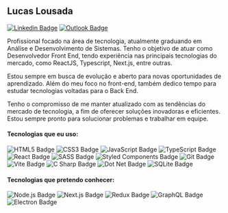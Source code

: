 ## Lucas Lousada

[![Linkedin Badge](https://img.shields.io/badge/-Lucas_Lousada-0077B5?style=flat-square&logo=Linkedin&logoColor=white&link=https://www.linkedin.com/in/lucaslousada/)](https://www.linkedin.com/in/lucaslousada/) 
[![Outlook Badge](https://img.shields.io/badge/-lucas__lousada@outlook.com-0078D4?style=flat-square&logo=microsoft-outlook&logoColor=white&link=mailto:lucas_lousada@outlook.com)](mailto:lucas_lousada@outlook.com)

Profissional focado na área de tecnologia, atualmente graduando em Análise e Desenvolvimento de Sistemas. Tenho o objetivo de atuar como Desenvolvedor Front End, tendo experiência nas principais tecnologias do mercado, como ReactJS, Typescript, Next.js, entre outras.

Estou sempre em busca de evolução e aberto para novas oportunidades de aprendizado. Além do meu foco no front-end, também dedico tempo para estudar tecnologias voltadas para o Back End.

Tenho o compromisso de me manter atualizado com as tendências do mercado de tecnologia, a fim de oferecer soluções inovadoras e eficientes. Estou sempre pronto para solucionar problemas e trabalhar em equipe.

#### Tecnologias que eu uso:

![HTML5 Badge](https://img.shields.io/badge/-HTML5-20232A?style=flat-square&logo=html5&logoColor=E34F26)
![CSS3 Badge](https://img.shields.io/badge/-CSS3-20232A?style=flat-square&logo=css3&logoColor=1572B6)
![JavaScript Badge](https://img.shields.io/badge/-JavaScript-20232A?style=flat-square&logo=javascript&logoColor=F7DF1E)
![TypeScript Badge](https://img.shields.io/badge/-TypeScript-20232A?style=flat-square&logo=typescript&logoColor=007ACC)
![React Badge](https://img.shields.io/badge/-ReactJS-20232A?style=flat-square&logo=react&logoColor=61DAFB)
![SASS Badge](https://img.shields.io/badge/-Sass-20232A?style=flat-square&logo=sass&logoColor=CC6699)
![Styled Components Badge](https://img.shields.io/badge/-Styled_Components-20232A?style=flat-square&logo=styled-components&logoColor=DB7093)
![Git Badge](https://img.shields.io/badge/-Git-20232A?style=flat-square&logo=git&logoColor=E44C30)
![Vite Badge](https://img.shields.io/badge/Vite-20232A?style=flat-square&logo=vite&logoColor=FFD62E)
![C Sharp Badge](https://img.shields.io/badge/C%23-20232A?style=flat-square&logo=c-sharp&logoColor=239120)
![Dot Net Badge](https://img.shields.io/badge/.NET-20232A?style=flat-square&logo=dotnet&logoColor=512BD4)
![SQLite Badge](https://img.shields.io/badge/SQLite-20232A?style=flat-square&logo=sqlite&logoColor=07405E)

#### Tecnologias que pretendo conhecer:

![Node.js Badge](https://img.shields.io/badge/Node.js-20232A?style=flat-square&logo=nodedotjs&logoColor=339933)
![Next.js Badge](https://img.shields.io/badge/-Next.js-20232A?style=flat-square&logo=next.js&logoColor=white)
![Redux Badge](https://img.shields.io/badge/-Redux-20232A?style=flat-square&logo=redux&logoColor=764ABC)
![GraphQL Badge](https://img.shields.io/badge/-GraphQL-20232A?style=flat-square&logo=graphql&logoColor=E00097)
![Electron Badge](https://img.shields.io/badge/-Electron-20232A?style=flat-square&logo=electron&logoColor=9FEAF9)
